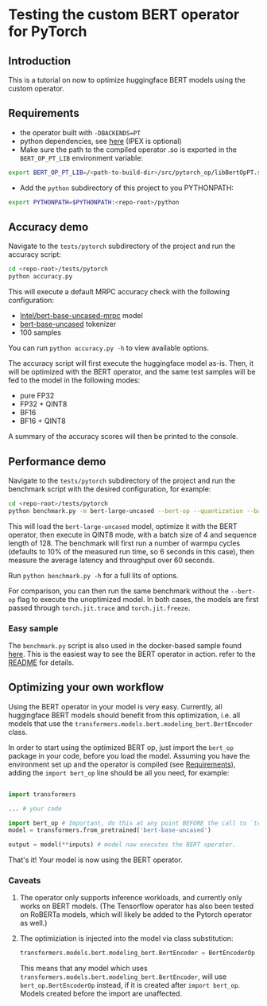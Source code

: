 # Testing the custom BERT operator for PyTorch

## Introduction

This is a tutorial on now to optimize huggingface BERT models using the custom operator.

## Requirements

- the operator built with `-DBACKENDS=PT`
- python dependencies, see [here](../../requirements-pt.txt) (IPEX is optional)
- Make sure the path to the compiled operator .so is exported in the `BERT_OP_PT_LIB` environment variable:
```sh
export BERT_OP_PT_LIB=/<path-to-build-dir>/src/pytorch_op/libBertOpPT.so
```
- Add the `python` subdirectory of this project to you PYTHONPATH:
```sh
export PYTHONPATH=$PYTHONPATH:<repo-root>/python
```

## Accuracy demo

Navigate to the `tests/pytorch` subdirectory of the project and run the accuracy script:
```sh
cd <repo-root>/tests/pytorch
python accuracy.py
```
This will execute a default MRPC accuracy check with the following configuration:
* [Intel/bert-base-uncased-mrpc](https://huggingface.co/Intel/bert-base-uncased-mrpc) model
* [bert-base-uncased](https://huggingface.co/bert-base-uncased) tokenizer
* 100 samples

You can run `python accuracy.py -h` to view available options.

The accuracy script will first execute the huggingface model as-is. Then, it will be optimized with the BERT operator,
and the same test samples will be fed to the model in the following modes:
* pure FP32
* FP32 + QINT8
* BF16
* BF16 + QINT8

A summary of the accuracy scores will then be printed to the console.

## Performance demo

Navigate to the `tests/pytorch` subdirectory of the project and run the benchmark script with the desired configuration,
for example:

```sh
cd <repo-root>/tests/pytorch
python benchmark.py -m bert-large-uncased --bert-op --quantization --batch-size=4 --seq-len=128 --run-time=60
```

This will load the `bert-large-uncased` model, optimize it with the BERT operator, then execute in QINT8 mode,
with a batch size of 4 and sequence length of 128. The benchmark will first run a number of warmpu cycles (defaults to
10% of the measured run time, so 6 seconds in this case), then measure the average latency and throughput over 60
seconds.

Run `python benchmark.py -h` for a full lits of options.

For comparison, you can then run the same benchmark without the `--bert-op` flag to execute the unoptimized model. In
both cases, the models are first passed through `torch.jit.trace` and `torch.jit.freeze`.

### Easy sample

The `benchmark.py` script is also used in the docker-based sample found [here](../../samples/pytorch_performance). This is the
easiest way to see the BERT operator in action. refer to the [README](../../samples/pytorch_performance/README.md) for
details.


## Optimizing your own workflow

Using the BERT operator in your model is very easy. Currently, all huggingface BERT models should benefit from this
optimization, i.e. all models that use the `transformers.models.bert.modeling_bert.BertEncoder` class.

In order to start using the optimized BERT op, just import the `bert_op` package in your code, before you load the
model. Assuming you have the environment set up and the operator is compiled (see [Requirements](#requirements)), 
adding the `import bert_op` line should be all you need, for example:

```python

import transformers

... # your code

import bert_op # Important, do this at any point BEFORE the call to `transformers.from_pretrained`
model = transformers.from_pretrained('bert-base-uncased')

output = model(**inputs) # model now executes the BERT operator.

```

That's it! Your model is now using the BERT operator.

### Caveats

1. The operator only supports inference workloads, and currently only works on BERT models. (The Tensorflow operator
has also been tested on RoBERTa models, which will likely be added to the Pytorch operator as well.)

2. The optimiziation is injected into the model via class substitution:
    ```python
    transformers.models.bert.modeling_bert.BertEncoder = BertEncoderOp
    ```
    This means that any model which uses `transformers.models.bert.modeling_bert.BertEncoder`, will use
    `bert_op.BertEncoderOp` instead, if it is created after `import bert_op`. Models created before the import are
    unaffected.
